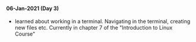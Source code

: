 #### 06-Jan-2021 (Day 3)
- learned about working in a terminal. Navigating in the terminal, creating new files etc. Currently in chapter 7 of the "Introduction to Linux Course"
